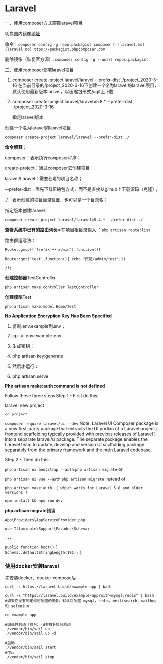 # Laravel

一、使用composer方式部署laravel项目

切换国内镜像[地址](https://pkg.phpcomposer.com/)

命令：`composer config -g repo.packagist composer h [laravel.md](laravel.md) ttps://packagist.phpcomposer.com`

删除镜像（恢复官方源）：`composer config -g --unset repos.packagist`

二、使用composer部署laravel项目

1. composer create-project laravel/laravel --prefer-dist ./project_2020-3-16
   在当前目录的/project_2020-3-16下创建一个名为laravel的laravel项目，默认使用最新版本laravel，以压缩包形式从git上下载

2. composer create-project laravel/laravel=5.8.* --prefer-dist ./project_2020-3-16

   指定laravel版本

创建一个名为laravel的laravel项目

`composer create-project laravel/laravel --prefer-dist ./`

**命令解释：**

composer：表示执行composer程序；

create-project：通过composer去创建项目；

laravel/Laravel：需要创建的项目名称；

--prefer-dist：优先下载压缩包方式，而不是直接从github上下载源码（克隆）；

./：表示创建的项目目录位置，也可以是一个目录名；

指定版本创建laravel：

`composer create-project laravel/laravel=5.4.* --prefer-dist ./`

**查看系统中已有的路由列表**=>在项目根目录输入 ：`php artisan route:list`

路由群组写法：

`Route::goup(['frefix'=>'admin'],function(){`

​		`Route::get('test',function(){ echo "匹配/admin/test";})`

`});`

**创建控制器**TestController

`php artisan make:controller TestController`

**创建模型**Test

`php artisan make:model Home/Test`



**No Application Encryption Key Has Been Specified**

1. 复制.env.example到.env：
2. cp -a .env.example .env

3. 生成密钥：

4. php artisan key:generate

5. 然后才运行：

6. php artisan serve



**Php artisan make:auth command is not defined**

Follow these three steps
Step 1 - First do this:

laravel new project

`cd project`

`composer require laravel/ui --dev`
Note: Laravel UI Composer package is a new first-party package that extracts the UI portion of a Laravel project ( frontend scaffolding typically provided with previous releases of Laravel ) into a separate laravel/ui package. The separate package enables the Laravel team to update, develop and version UI scaffolding package separately from the primary framework and the main Laravel codebase.

Step 2 - Then do this:

`php artisan ui bootstrap --auth`      `php artisan migrate`
or

`php artisan ui vue --auth`   `php artisan migrate`
instead of

`php artisan make:auth  ( which works for Laravel 5.8 and older versions )`



`npm install && npm run dev`



**php artisan migrate错误**

`App\Providers\AppServiceProvider.php`

`use Illuminate\Support\Facades\Schema;`

`...`

`public function boot()`
		`{`
`				Schema::defaultStringLength(191);`
`}`





### 使用docker安装laravel

先安装docker、docker-compose后

```shell
curl -s https://laravel.build/example-app | bash

curl -s "https://laravel.build/example-app?with=mysql,redis" | bash
#如果你没有制定你想配置的服务，默认将配置 mysql，redis，meilisearch，mailhog 和 selenium

cd example-app

#编译并启动（前台）-d参数是后台启动
./vendor/bin/sail up
./vendor/bin/sail up -d

#启动
./vendor/bin/sail start
#停止
./vendor/bin/sail stop


```

